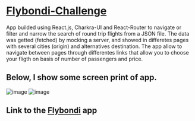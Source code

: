 # [Flybondi-Challenge](https://648da97abb4a66023e46af0d--gregarious-squirrel-c9c8ac.netlify.app/)
App builded using React.js, Charkra-UI and  React-Router to navigate or filter and narrow the search of round trip flights from a JSON file. The data was getted (fetched) by   mocking a server, and showed in differetes pages with several cities (origin) and alternatives destination. The app allow to navigate between pages through differentes links that allow you to choose your fligth on basis of number of passengers and price. 
## Below, I show some screen print of app. 
![image](https://user-images.githubusercontent.com/78646102/222985900-77f0d7ba-93af-4402-931b-f43475ae4b44.png)
![image](https://user-images.githubusercontent.com/78646102/222985995-14765e22-06c6-417e-bd60-c66e445b1717.png)

## Link to the [Flybondi](https://648da97abb4a66023e46af0d--gregarious-squirrel-c9c8ac.netlify.app/) app 



